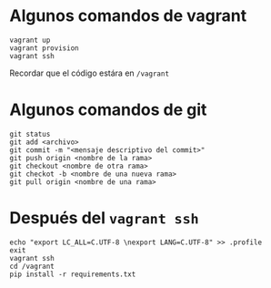 # Algunos comandos de vagrant
```
vagrant up
vagrant provision
vagrant ssh
```

Recordar que el código estára en `/vagrant`

# Algunos comandos de git
```
git status
git add <archivo>
git commit -m "<mensaje descriptivo del commit>"
git push origin <nombre de la rama>
git checkout <nombre de otra rama>
git checkot -b <nombre de una nueva rama>
git pull origin <nombre de una rama>
```

# Después del `vagrant ssh`
```
echo "export LC_ALL=C.UTF-8 \nexport LANG=C.UTF-8" >> .profile
exit
vagrant ssh
cd /vagrant
pip install -r requirements.txt
```
